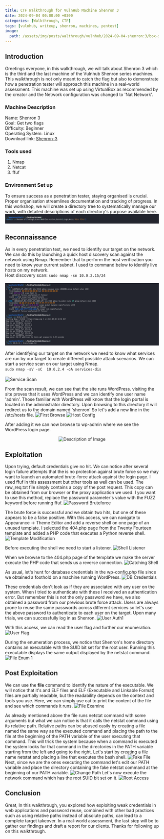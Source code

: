 ```yaml
---
title: CTF Walkthrough for VulnHub Machine Shenron 3
date: 2024-09-04 00:00:00 +0300
categories: [Walkthrough, CTF]
tags: [vulnhub, writeup, shenron, machines, pentest]   
image:
  path: /assets/img/posts/walthrough/vulnhub/2024-09-04-shenron:3/box-shenron3.png
---
```

## Introduction
Greetings everyone, in this walkthrough, we will talk about Shenron 3 which is the third and the last machine of the Vulnhub Shenron series machines. This walkthrough is not only meant to catch the flag but also to demonstrate how a penetration tester will approach this machine in a real-world assessment.
This machine was set up using VirtualBox as recommended by the creator and the Network configuration was changed to 'Nat Network'.
### Machine Description
Name: Shenron 3<br>
Goal: Get two flags<br>
Difficulty: Beginner<br>
Operating System: Linux<br>
Download link: [Shenron-3](https://download.vulnhub.com/shenron/shenron-3.ova)<br>
### Tools used
1) Nmap<br>
2) Netcat<br>
3) ffuf
### Environment Set up
To ensure success as a penetration tester, staying organised is crucial. Proper organisation streamlines documentation and tracking of progress. In this workshop, we will create a directory tree to systematically manage our work, with detailed descriptions of each directory's purpose available here. 
![Working Dir](/assets/img/posts/walthrough/vulnhub/2024-09-04-shenron:3/working-dir.png)

## Reconnaissance
As in every penetration test, we need to identify our target on the network. We can do this by launching a quick host discovery scan against the network using Nmap. Remember that to perform the host verification you need to know your current subnet. I used to command below to identify live hosts on my network.<br>
Host discovery scan: ```sudo nmap -sn 10.0.2.15/24```<br><br>
![Target Discovery](/assets/img/posts/walthrough/vulnhub/2024-09-04-shenron%3A3/target-dis.png)

After identifying our target on the network we need to know what services are run by our target to create different possible attack scenarios. We can start a service scan on our target using Nmap.  
```sudo nmap -sV -sC  10.0.2.4 -oA services-dis```<br><br>
![Service Scan](/assets/img/posts/walthrough/vulnhub/2024-09-04-shenron:3/service-scan.png)

From the scan result, we can see that the site runs WordPress. visiting the site proves that it uses WordPress and we can identify one user name 'admin'.
Those familiar with WordPress will know that the login portal is located in the administrator directory. Upon browsing to this directory it will redirect us to the domain named 'shenron' So let's add a new line in the /etc/hosts file.
![First Browse](/assets/img/posts/walthrough/vulnhub/2024-09-04-shenron:3/first-browse.png)
![Host Config](/assets/img/posts/walthrough/vulnhub/2024-09-04-shenron:3/hosts-config.png)

After adding it we can now browse to wp-admin where we see the WordPress login page.
<p align="center">
  <img src="/assets/img/posts/walthrough/vulnhub/2024-09-04-shenron:3/wordpress-login.png" alt="Description of Image" />
</p>

## Exploitation
Upon trying, default credentials give no hit. We can notice after several login failure attempts that the is no protection against brute force so we may want to launch an automated brute-force attack against the login page. I used ffuf in this assessment but other tools as well can be used. The raw_req.txt file simply contains a copy of the post request. This copy can be obtained from our browser or the proxy application we used. I you want to use this method, replace the password parameter's value with the FUZZ keyword before running ffuf.
![Password Bruteforce](/assets/img/posts/walthrough/vulnhub/2024-09-04-shenron:3/password-bruteforce-1.png)

The brute force is successful and we obtain two hits, but one of these appears to be a false positive. With this access, we can navigate to Appearance -> Theme Editor and add a reverse shell on one page of an unused template. I selected the 404.php page from  the Twenty Fourteen template and added a PHP code that executes a Python reverse shell.
![Template Modification](/assets/img/posts/walthrough/vulnhub/2024-09-04-shenron:3/template-modification.png)

Before executing the shell we need to start a listener.
![Shell Listener](/assets/img/posts/walthrough/vulnhub/2024-09-04-shenron:3/shell-listener.png)

When we browse to the 404.php page of the template we make the server execute the PHP code that sends us a reverse connection.
![Catching Shell](/assets/img/posts/walthrough/vulnhub/2024-09-04-shenron:3/catching-shell-1.png)

As usual, let's hunt for database credentials in the wp-config.php file since we obtained a foothold on a machine running WordPress.
![DB Credentials](/assets/img/posts/walthrough/vulnhub/2024-09-04-shenron:3/db-creds.png)

These credentials don't look as if they are associated with any user on the system. When I tried to authenticate with these I received an authentication error. But remember this is not the only password we have, we also obtained a password from our previous brute force attack. Users are always prone to reuse the same passwords across different services so let's use the above password to authenticate to each user on the target.
Upon many trials, we can successfully log in as Shenron.
![User Auth1](/assets/img/posts/walthrough/vulnhub/2024-09-04-shenron:3/user-auth-1.png)

With this access, we can read the user flag and further our enumeration.
![User Flag](/assets/img/posts/walthrough/vulnhub/2024-09-04-shenron:3/user-flag.png)

During the enumeration process, we notice that Shenron's home directory contains an executable with the SUID bit set for the root user. Running this executable displays the same output displayed by the netstat command.
![File Enum 1](/assets/img/posts/walthrough/vulnhub/2024-09-04-shenron:3/file-enum-1.png)

## Post Exploitation
We can use the **file** command to identify the nature of the executable. We will notice that it's and ELF files and ELF (Executable and Linkable Format) files are partially readable, but the readability depends on the context and tools you use. Here, we can simply use cat to print the content of the file and see which commands it runs.
![File Examine](/assets/img/posts/walthrough/vulnhub/2024-09-04-shenron:3/file-examine-1.png)

As already mentioned above the file runs netstat command with some arguments but what we can notice is that it calls the netstat command using its relative path. Relative paths can be abused easily by creating a file named the same way as the executed command and placing the path to the file at the beginning of the PATH variable of the user executing that command. This will trick the system because when a command is executed the system looks for that command in the directories in the PATH variable starting from the left and going to the right. 
Let's start by creating a file name netstat and placing a line that executes the bash shell.
![Fake File](/assets/img/posts/walthrough/vulnhub/2024-09-04-shenron:3/fakefile.png)
Next, since we are the ones executing the command let's edit our PATH variable and place the directory containing the fake netstat command at the beginning of our PATH variable.
![Change Path](/assets/img/posts/walthrough/vulnhub/2024-09-04-shenron:3/path-change.png)
Let's now execute the network command which has the root SUID bit set on it.
![Root Access](/assets/img/posts/walthrough/vulnhub/2024-09-04-shenron:3/root-access.png)

## Conclusion
Great, In this walkthrough, you explored how exploiting weak credentials in web applications and password reuse, combined with other bad practices such as using relative paths instead of absolute paths, can lead to a complete target takeover. In a real-world assessment, the last step will be to gather our findings and draft a report for our clients. Thanks for following up on this walkthrough.





